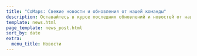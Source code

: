 ```yaml
---
title: "CoMaps: Свежие новости и обновления от нашей команды"
description: Оставайтесь в курсе последних обновлений и новостей от нашей команды
template: news.html
page_template: news_post.html
sort_by: date
extra:
  menu_title: Новости
---
```

